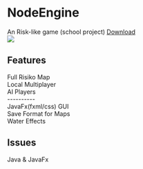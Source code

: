# NodeEngine
An Risk-like game (school project) [Download](https://github.com/Grille98/NodeEngine/releases/download/0.1.11/Risk.zip)<br>
<img src="https://i.imgur.com/TokqSJm.png"/><br>

## Features
Full Risiko Map<br>
Local Multiplayer<br>
AI Players<br>
----------<br>
JavaFx(fxml/css) GUI<br>
Save Format for Maps<br>
Water Effects<br>

## Issues
Java & JavaFx<br>
